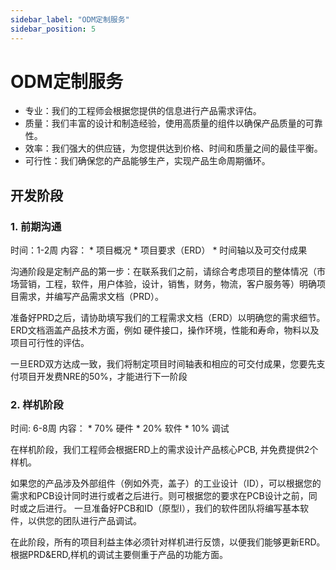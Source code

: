 ```yaml
---
sidebar_label: "ODM定制服务"
sidebar_position: 5
---
```


# ODM定制服务

* 专业：我们的工程师会根据您提供的信息进行产品需求评估。
* 质量：我们丰富的设计和制造经验，使用高质量的组件以确保产品质量的可靠性。
* 效率：我们强大的供应链，为您提供达到价格、时间和质量之间的最佳平衡。
* 可行性：我们确保您的产品能够生产，实现产品生命周期循环。

## 开发阶段

### 1. 前期沟通

时间：1-2周
内容：
    * 项目概况
    * 项目要求（ERD）
    * 时间轴以及可交付成果

沟通阶段是定制产品的第一步：在联系我们之前，请综合考虑项目的整体情况（市场营销，工程，软件，用户体验，设计，销售，财务，物流，客户服务等）明确项目需求，并编写产品需求文档（PRD）。
 
准备好PRD之后，请协助填写我们的工程需求文档（ERD）以明确您的需求细节。ERD文档涵盖产品技术方面，例如 硬件接口，操作环境，性能和寿命，物料以及项目可行性的评估。
 
一旦ERD双方达成一致，我们将制定项目时间轴表和相应的可交付成果，您要先支付项目开发费NRE的50%，才能进行下一阶段

### 2. 样机阶段

时间: 6-8周
内容：
    * 70% 硬件 
    * 20% 软件
    * 10% 调试

在样机阶段，我们工程师会根据ERD上的需求设计产品核心PCB, 并免费提供2个样机。

如果您的产品涉及外部组件（例如外壳，盖子）的工业设计（ID），可以根据您的需求和PCB设计同时进行或者之后进行。则可根据您的要求在PCB设计之前，同时或之后进行。 一旦准备好PCB和ID（原型I），我们的软件团队将编写基本软件，以供您的团队进行产品调试。

在此阶段，所有的项目利益主体必须针对样机进行反馈，以便我们能够更新ERD。根据PRD&ERD,样机的调试主要侧重于产品的功能方面。